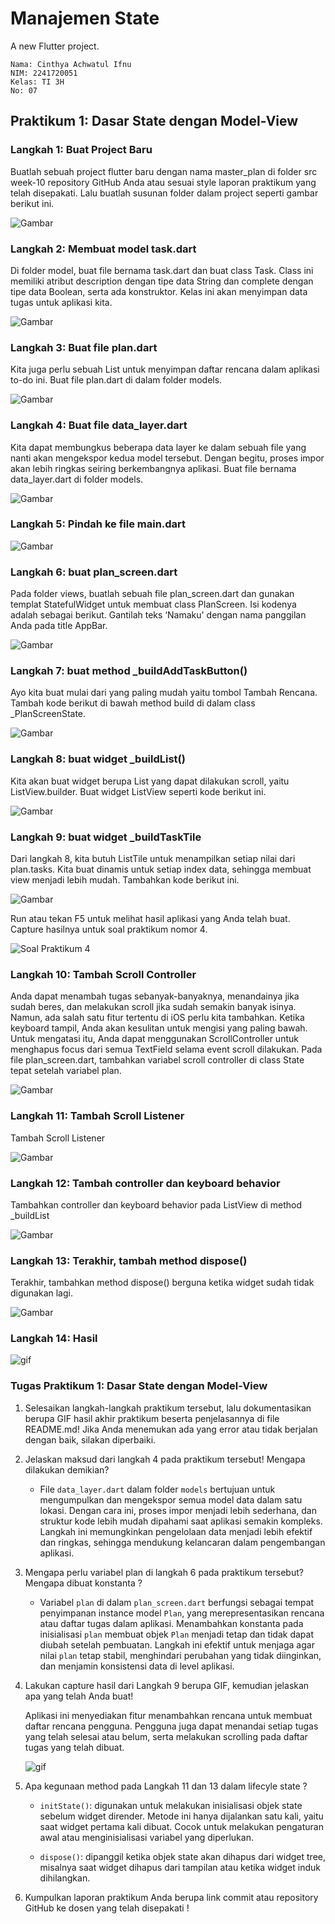 # Manajemen State

A new Flutter project.

    Nama: Cinthya Achwatul Ifnu
    NIM: 2241720051
    Kelas: TI 3H
    No: 07

## Praktikum 1: Dasar State dengan Model-View
### Langkah 1: Buat Project Baru
Buatlah sebuah project flutter baru dengan nama master_plan di folder src week-10 repository GitHub Anda atau sesuai style laporan praktikum yang telah disepakati. Lalu buatlah susunan folder dalam project seperti gambar berikut ini.

![Gambar](images/P1.1.png)
<br>

### Langkah 2: Membuat model task.dart
Di folder model, buat file bernama task.dart dan buat class Task. Class ini memiliki atribut description dengan tipe data String dan complete dengan tipe data Boolean, serta ada konstruktor. Kelas ini akan menyimpan data tugas untuk aplikasi kita.

![Gambar](/images/P1.2.png)
<br>

### Langkah 3: Buat file plan.dart
Kita juga perlu sebuah List untuk menyimpan daftar rencana dalam aplikasi to-do ini. Buat file plan.dart di dalam folder models.

![Gambar](/images/P1.3.png)
<br>

### Langkah 4: Buat file data_layer.dart
Kita dapat membungkus beberapa data layer ke dalam sebuah file yang nanti akan mengekspor kedua model tersebut. Dengan begitu, proses impor akan lebih ringkas seiring berkembangnya aplikasi. Buat file bernama data_layer.dart di folder models.

![Gambar](/images/P1.4.png)
<br>

### Langkah 5: Pindah ke file main.dart
![Gambar](/images/P1.5.png)
<br>

### Langkah 6: buat plan_screen.dart
Pada folder views, buatlah sebuah file plan_screen.dart dan gunakan templat StatefulWidget untuk membuat class PlanScreen. Isi kodenya adalah sebagai berikut. Gantilah teks ‘Namaku' dengan nama panggilan Anda pada title AppBar.

![Gambar](/images/P1.6.png)
<br>

### Langkah 7: buat method _buildAddTaskButton()
Ayo kita buat mulai dari yang paling mudah yaitu tombol Tambah Rencana. Tambah kode berikut di bawah method build di dalam class _PlanScreenState.

![Gambar](/images/P1.7.png)
<br>

### Langkah 8: buat widget _buildList()
Kita akan buat widget berupa List yang dapat dilakukan scroll, yaitu ListView.builder. Buat widget ListView seperti kode berikut ini.

![Gambar](/images/P1.8.png)
<br>

### Langkah 9: buat widget _buildTaskTile
Dari langkah 8, kita butuh ListTile untuk menampilkan setiap nilai dari plan.tasks. Kita buat dinamis untuk setiap index data, sehingga membuat view menjadi lebih mudah. Tambahkan kode berikut ini.

![Gambar](/images/P1.9.png)
<br>

Run atau tekan F5 untuk melihat hasil aplikasi yang Anda telah buat. Capture hasilnya untuk soal praktikum nomor 4.

![Soal Praktikum 4](/images/Soal-Praltikum-4.gif)
<br>

### Langkah 10: Tambah Scroll Controller
Anda dapat menambah tugas sebanyak-banyaknya, menandainya jika sudah beres, dan melakukan scroll jika sudah semakin banyak isinya. Namun, ada salah satu fitur tertentu di iOS perlu kita tambahkan. Ketika keyboard tampil, Anda akan kesulitan untuk mengisi yang paling bawah. Untuk mengatasi itu, Anda dapat menggunakan ScrollController untuk menghapus focus dari semua TextField selama event scroll dilakukan. Pada file plan_screen.dart, tambahkan variabel scroll controller di class State tepat setelah variabel plan.

![Gambar](/images/P1.10.png)
<br>

### Langkah 11: Tambah Scroll Listener
Tambah Scroll Listener

![Gambar](/images/P1.11.png)
<br>

### Langkah 12: Tambah controller dan keyboard behavior
Tambahkan controller dan keyboard behavior pada ListView di method _buildList

![Gambar](/images/P1.12.png)
<br>

### Langkah 13: Terakhir, tambah method dispose()
Terakhir, tambahkan method dispose() berguna ketika widget sudah tidak digunakan lagi.

![Gambar](/images/P1.13.png)
<br>

### Langkah 14: Hasil
![gif](images/P1.14.gif)
<br>

### Tugas Praktikum 1: Dasar State dengan Model-View
1. Selesaikan langkah-langkah praktikum tersebut, lalu dokumentasikan berupa GIF hasil akhir praktikum beserta penjelasannya di file README.md! Jika Anda menemukan ada yang error atau tidak berjalan dengan baik, silakan diperbaiki.
2. Jelaskan maksud dari langkah 4 pada praktikum tersebut! Mengapa dilakukan demikian?
    - File `data_layer.dart` dalam folder `models` bertujuan untuk mengumpulkan dan mengekspor semua model data dalam satu lokasi. Dengan cara ini, proses impor menjadi lebih sederhana, dan struktur kode lebih mudah dipahami saat aplikasi semakin kompleks. Langkah ini memungkinkan pengelolaan data menjadi lebih efektif dan ringkas, sehingga mendukung kelancaran dalam pengembangan aplikasi.

3. Mengapa perlu variabel plan di langkah 6 pada praktikum tersebut? Mengapa dibuat konstanta ?
    - Variabel `plan` di dalam `plan_screen.dart` berfungsi sebagai tempat penyimpanan instance model `Plan`, yang merepresentasikan rencana atau daftar tugas dalam aplikasi. Menambahkan konstanta pada inisialisasi `plan` membuat objek `Plan` menjadi tetap dan tidak dapat diubah setelah pembuatan. Langkah ini efektif untuk menjaga agar nilai `plan` tetap stabil, menghindari perubahan yang tidak diinginkan, dan menjamin konsistensi data di level aplikasi.

4. Lakukan capture hasil dari Langkah 9 berupa GIF, kemudian jelaskan apa yang telah Anda buat!

    Aplikasi ini menyediakan fitur menambahkan rencana untuk membuat daftar rencana pengguna. Pengguna juga dapat menandai setiap tugas yang telah selesai atau belum, serta melakukan scrolling pada daftar tugas yang telah dibuat. 

    ![gif](/images/P1.15.gif)

5. Apa kegunaan method pada Langkah 11 dan 13 dalam lifecyle state ?
    - `initState()`: digunakan untuk melakukan inisialisasi objek state sebelum widget dirender. Metode ini hanya dijalankan satu kali, yaitu saat widget pertama kali dibuat. Cocok untuk melakukan pengaturan awal atau menginisialisasi variabel yang diperlukan.

    - `dispose()`: dipanggil ketika objek state akan dihapus dari widget tree, misalnya saat widget dihapus dari tampilan atau ketika widget induk dihilangkan.

6. Kumpulkan laporan praktikum Anda berupa link commit atau repository GitHub ke dosen yang telah disepakati !